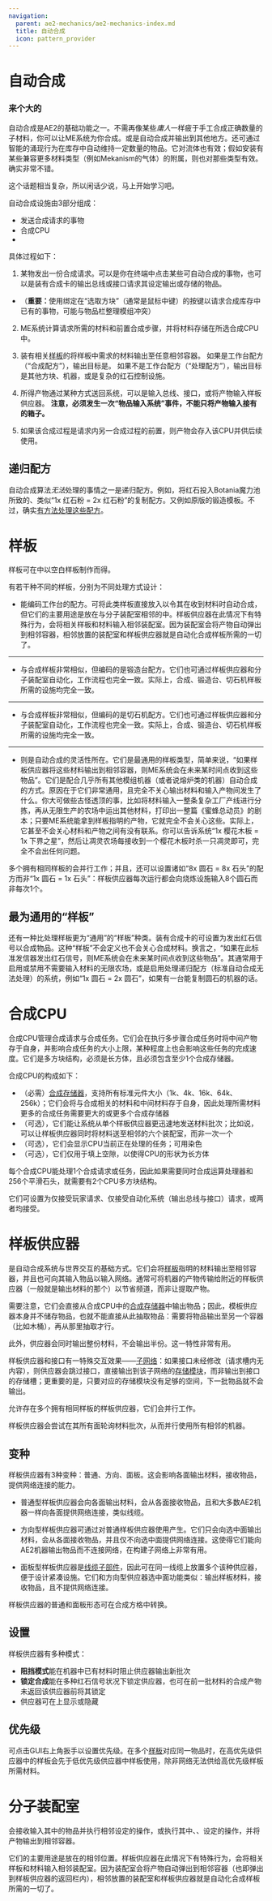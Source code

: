 ```yaml
---
navigation:
  parent: ae2-mechanics/ae2-mechanics-index.md
  title: 自动合成
  icon: pattern_provider
---
```


# 自动合成

### 来个大的

<GameScene zoom="4" interactive={true}>
  <ImportStructure src="../assets/assemblies/autocraft_setup_greebles.snbt" />
  <IsometricCamera yaw="195" pitch="30" />
</GameScene>

自动合成是AE2的基础功能之一。不需再像某些*庸人*一样疲于手工合成正确数量的子材料，你可以让ME系统为你合成。或是自动合成并输出到其他地方。还可通过智能的<a title="译注：涌现（Emergence），指多个个体间的相互作用遵循简单的规则，而它们所组成的系统拥有了个体不具备的特性，这种特性仅存在于系统的层面。">涌现</a>行为在库存中自动维持一定数量的物品。它对流体也有效；假如安装有某些兼容更多材料类型（例如Mekanism的气体）的附属，则也对那些类型有效。确实非常不错。

这个话题相当复杂，所以闲话少说，马上开始学习吧。

自动合成设施由3部分组成：
- 发送合成请求的事物
- 合成CPU
- <ItemLink id="pattern_provider" />

具体过程如下：

1.  某物发出一份合成请求。可以是你在终端中点击某些可自动合成的事物，也可以是装有合成卡的输出总线或接口请求其设定输出或存储的物品。

*   （&zwnj;**重要：**&zwnj;使用绑定在“选取方块”（通常是鼠标中键）的按键以请求合成库存中已有的事物，可能与物品栏整理模组冲突）

2.  ME系统计算请求所需的材料和前置合成步骤，并将材料存储在所选合成CPU中。

3.  装有相关[样板](../items-blocks-machines/patterns.md)的<ItemLink id="pattern_provider" />将样板中需求的材料输出至任意相邻容器。
    如果是工作台配方（“合成配方”），输出目标是<ItemLink id="molecular_assembler" />。
    如果不是工作台配方（“处理配方”），输出目标是其他方块、机器，或是复杂的红石控制设施。

4.  所得产物通过某种方式送回系统，可以是输入总线、接口，或将产物输入样板供应器。
    **注意，必须发生一次“物品输入系统”事件，不能只将产物输入接有<ItemLink id="storage_bus" />的箱子。**

5.  如果该合成过程是请求内另一合成过程的前置，则产物会存入该CPU并供后续使用。

## 递归配方

<ItemImage id="minecraft:netherite_upgrade_smithing_template" scale="4" />

自动合成算法*无法*处理的事情之一是递归配方。例如，将红石投入Botania魔力池所致的、类似“1x 红石粉 = 2x 红石粉”的复制配方。又例如原版的锻造模板。不过，确实[有方法处理这些配方](../example-setups/recursive-crafting-setup.md)。

# 样板

<ItemImage id="crafting_pattern" scale="4" />

样板可在<ItemLink id="pattern_encoding_terminal" />中以空白样板制作而得。

有若干种不同的样板，分别为不同处理方式设计：

*   <ItemLink id="crafting_pattern" />能编码工作台的配方。可将此类样板直接放入<ItemLink id="molecular_assembler" />以令其在收到材料时自动合成，但它们的主要用途是放在与分子装配室相邻的<ItemLink id="pattern_provider" />中。样板供应器在此情况下有特殊行为，会将相关样板和材料输入相邻装配室。因为装配室会将产物自动弹出到相邻容器，相邻放置的装配室和样板供应器就是自动化合成样板所需的一切了。

***

*   <ItemLink id="smithing_table_pattern" />与合成样板非常相似，但编码的是锻造台配方。它们也可通过样板供应器和分子装配室自动化，工作流程也完全一致。实际上，合成、锻造台、切石机样板所需的设施均完全一致。

***

*   <ItemLink id="stonecutting_pattern" />与合成样板非常相似，但编码的是切石机配方。它们也可通过样板供应器和分子装配室自动化，工作流程也完全一致。实际上，合成、锻造台、切石机样板所需的设施均完全一致。

***

*   <ItemLink id="processing_pattern" />则是自动合成的灵活性所在。它们是最通用的样板类型，简单来说，“如果样板供应器将这些材料输出到相邻容器，则ME系统会在未来某时间点收到这些物品”。它们是配合几乎所有其他模组机器（或者说熔炉类的机器）自动合成的方式。原因在于它们非常通用，且完全不关心输出材料和输入产物间发生了什么。你大可做些古怪透顶的事，比如将材料输入一整条复杂工厂产线进行分拣，再从无限生产的农场中运出其他材料，打印出一整篇《蜜蜂总动员》的剧本；只要ME系统能拿到样板指明的产物，它就完全不会关心这些。实际上，它甚至不会关心材料和产物之间有没有联系。你可以告诉系统“1x 樱花木板 = 1x 下界之星”，然后让凋灵农场每接收到一个樱花木板时杀一只凋灵即可，完全不会出任何问题。

多个拥有相同样板的<ItemLink id="pattern_provider" />会并行工作；并且，还可以设置诸如“8x 圆石 = 8x 石头”的配方而非“1x 圆石 = 1x 石头”：样板供应器每次运行都会向烧炼设施输入8个圆石而非每次1个。

## 最为通用的“样板”

还有一种比处理样板更为“通用”的“样板”种类。装有合成卡的<ItemLink id="level_emitter" />可设置为发出红石信号以合成物品。这种“样板”不会定义也不会关心合成材料。换言之，“如果在此标准发信器发出红石信号，则ME系统会在未来某时间点收到这些物品”。其通常用于启用或禁用不需要输入材料的无限农场，或是启用处理递归配方（标准自动合成无法处理）的系统，例如“1x 圆石 = 2x 圆石”，如果有一台能复制圆石的机器的话。

# 合成CPU

<GameScene zoom="4" background="transparent">
  <ImportStructure src="../assets/assemblies/crafting_cpus.snbt" />
  <IsometricCamera yaw="195" pitch="30" />
</GameScene>

合成CPU管理合成请求与合成任务。它们会在执行多步骤合成任务时将中间产物存于自身，并影响合成任务的大小上限，某种程度上也会影响这些任务的完成速度。它们是多方块结构，必须是长方体，且必须包含至少1个合成存储器。

合成CPU的构成如下：

*   （必需）[合成存储器](../items-blocks-machines/crafting_cpu_multiblock.md)，支持所有标准元件大小（1k、4k、16k、64k、256k）；它们会将与合成相关的材料和中间材料存于自身，因此处理所需材料更多的合成任务需要更大的或更多个合成存储器
*   （可选）<ItemLink id="crafting_accelerator" />，它们能让系统从单个样板供应器更迅速地发送材料批次；比如说，可以让样板供应器同时将材料送至相邻的六个装配室，而非一次一个
*   （可选）<ItemLink id="crafting_monitor" />，它们会显示CPU当前正在处理的任务；可用<ItemLink id="color_applicator" />染色
*   （可选）<ItemLink id="crafting_unit" />，它们仅用于填上空隙，以使得CPU的形状为长方体

每个合成CPU能处理1个合成请求或任务，因此如果需要同时合成运算处理器和256个平滑石头，就需要有2个CPU多方块结构。

它们可设置为仅接受玩家请求、仅接受自动化系统（输出总线与接口）请求，或两者均接受。

# 样板供应器

<Row>
<BlockImage id="pattern_provider" scale="4" />

<BlockImage id="pattern_provider" p:push_direction="up" scale="4" />

<GameScene zoom="4" background="transparent">
  <ImportStructure src="../assets/blocks/cable_pattern_provider.snbt" />
</GameScene>
</Row>

<ItemLink id="pattern_provider" />是自动合成系统与世界交互的基础方式。它们会将[样板](../items-blocks-machines/patterns.md)指明的材料输出至相邻容器，并且也可向其输入物品以输入网络。通常可将机器的产物传输给附近的样板供应器（一般就是输出材料的那个）以节省频道，而非让<ItemLink id="import_bus" />提取产物。

需要注意，它们会直接从合成CPU中的[合成存储器](../items-blocks-machines/crafting_cpu_multiblock.md#合成存储器)中输出物品；因此，模板供应器本身并不储存物品，也就不能直接从此抽取物品：需要将物品输出至另一个容器（比如木桶），再从那里抽取才行。

此外，供应器会同时输出整份材料，不会输出半份。这一特性非常有用。

样板供应器和接口有一特殊交互效果——[子网络](subnetworks.md)：如果接口未经修改（请求槽内无内容），则供应器会跳过接口，直接输出到该子网络的[存储模块](import-export-storage.md)，而非输出到接口的存储槽；更重要的是，只要对应的存储模块没有足够的空间，下一批物品就不会输出。

允许存在多个拥有相同样板的样板供应器，它们会并行工作。

样板供应器会尝试在其所有面轮询材料批次，从而并行使用所有相邻的机器。

## 变种

样板供应器有3种变种：普通、方向、面板。这会影响各面输出材料，接收物品，提供网络连接的能力。

*   普通型样板供应器会向各面输出材料，会从各面接收物品，且和大多数AE2机器一样向各面提供网络连接，类似线缆。

*   方向型样板供应器可通过对普通样板供应器使用<ItemLink id="certus_quartz_wrench" />产生。它们只会向选中面输出材料，会从各面接收物品，并且仅不向选中面提供网络连接。这使得它们能向AE2机器输出物品而不连接网络，在构建子网络上非常有用。

*   面板型样板供应器是[线缆子部件](cable-subparts.md)，因此可在同一线缆上放置多个该种供应器，便于设计紧凑设施。它们和方向型供应器选中面功能类似：输出样板材料，接收物品，且不提供网络连接。

样板供应器的普通和面板形态可在合成方格中转换。

## 设置

样板供应器有多种模式：

*   **阻挡模式**能在机器中已有材料时阻止供应器输出新批次
*   **锁定合成**能在多种红石信号状况下锁定供应器，也可在前一批材料的合成产物未返回该供应器前将其锁定
*   供应器可在<ItemLink id="pattern_access_terminal" />上显示或隐藏

## 优先级

可点击GUI右上角扳手以设置优先级。在多个[样板](../items-blocks-machines/patterns.md)对应同一物品时，在高优先级供应器中的样板会先于低优先级供应器中样板使用，除非网络无法供给高优先级样板所需材料。

# 分子装配室

<BlockImage id="molecular_assembler" scale="4" />

<ItemLink id="molecular_assembler" />会接收输入其中的物品并执行相邻<ItemLink id="pattern_provider" />设定的操作，或执行其中<ItemLink id="crafting_pattern" />、<ItemLink id="smithing_table_pattern" />、<ItemLink id="stonecutting_pattern" />设定的操作，并将产物输出到相邻容器。

它们的主要用途是放在<ItemLink id="pattern_provider" />的相邻位置。样板供应器在此情况下有特殊行为，会将相关样板和材料输入相邻装配室。因为装配室会将产物自动弹出到相邻容器（也即弹出到样板供应器的返回栏内），相邻放置的装配室和样板供应器就是自动化合成样板所需的一切了。

<GameScene zoom="4" background="transparent">
<ImportStructure src="../assets/assemblies/assembler_tower.snbt" />
<IsometricCamera yaw="195" pitch="30" />
</GameScene>